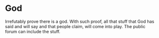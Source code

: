 # God

Irrefutably prove there is a god. With such proof, all that stuff that God has said and will say and that people claim, will come into play. The public forum can include the stuff.